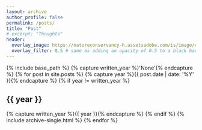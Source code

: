 ```yaml
---
layout: archive
author_profile: false
permalink: /posts/
title: "Post"
# excerpt: "Thoughts"
header:
  overlay_image: https://natureconservancy-h.assetsadobe.com/is/image/content/dam/tnc/nature/en/photos/brazil/cerrado-fantini.jpg?crop=0%2C115%2C2500%2C1375&wid=4000&hei=2200&scl=0.625
  overlay_filter: 0.5 # same as adding an opacity of 0.5 to a black background
---
```


{% include base_path %}
{% capture written_year %}'None'{% endcapture %}
{% for post in site.posts %}
{% capture year %}{{ post.date | date: '%Y' }}{% endcapture %}
{% if year != written_year %}
<h2 id="{{ year | slugify }}" class="archive__subtitle">{{ year }}</h2>
{% capture written_year %}{{ year }}{% endcapture %}
{% endif %}
{% include archive-single.html %}
{% endfor %}
